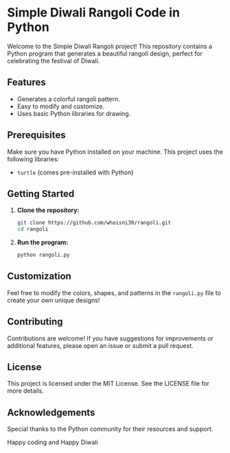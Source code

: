 # Simple Diwali Rangoli Code in Python

Welcome to the Simple Diwali Rangoli project! This repository contains a Python program that generates a beautiful rangoli design, perfect for celebrating the festival of Diwali.

## Features

- Generates a colorful rangoli pattern.
- Easy to modify and customize.
- Uses basic Python libraries for drawing.

## Prerequisites

Make sure you have Python installed on your machine. This project uses the following libraries:

- `turtle` (comes pre-installed with Python)

## Getting Started

1. **Clone the repository:**
   ```bash
   git clone https://github.com/whoisni30/rangoli.git
   cd rangoli
   ```

2. **Run the program:**
   ```bash
   python rangoli.py
   ```

## Customization

Feel free to modify the colors, shapes, and patterns in the `rangoli.py` file to create your own unique designs!

## Contributing

Contributions are welcome! If you have suggestions for improvements or additional features, please open an issue or submit a pull request.

## License

This project is licensed under the MIT License. See the LICENSE file for more details.

## Acknowledgements

Special thanks to the Python community for their resources and support.

Happy coding and Happy Diwali
